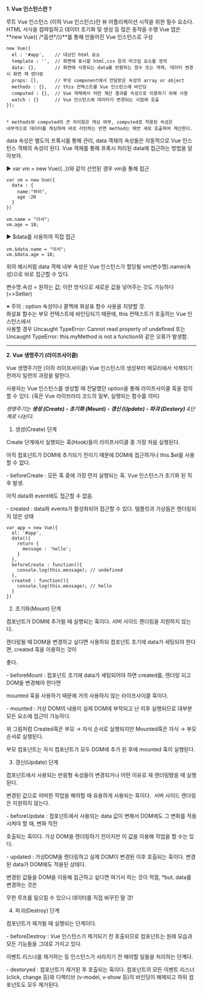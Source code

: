 **1\. Vue 인스턴스란 ?**

루트 Vue 인스턴스 (이하 Vue 인스턴스)란 뷰 어플리케이션 시작을 위한 필수 요소다.
HTML 서식을 컴파일하고 데이터 초기화 및 생성 등 많은 동작을 수행
Vue 앱은 **new Vue({ /\*옵션\*/})**를 통해 만들어진 Vue 인스턴스로 구성

```
new Vue({
  el : '#app',    // 대상인 html 요소
  template : '',  // 화면에 표시할 html,css 등의 마크업 요소를 정의
  data: {},       // 화면에 사용되는 data를 반환하는 함수 또는 객체, 데이터 변경 시 화면 재 렌더링
  props: [],      // 부모 component에서 전달받은 속성의 array or object
  methods : {},   // this 컨텍스트를 Vue 인스턴스에 바인딩
  computed : {},  // Vue 객체에서 어떤 계산 결과를 속성으로 이용하기 위해 사용
  watch : {}      // Vue 인스턴스에 데이터가 변경되는 시점에 호출
});


* methods와 computed의 큰 차이점은 캐싱 여부, computed로 적용된 속성은
내부적으로 데이터를 캐싱하여 바로 리턴하는 반면 method는 매번 새로 호출하여 계산한다.
```

data 속성은 별도의 프록시를 통해 관리, data 객체의 속성들은 자동적으로 Vue 인스턴스 객체의 속성이 된다. Vue 객체를 통해 프록시 처리된 data에 접근하는 방법을 알아보자.

▶ var vm = new Vue({..})와 같이 선언된 경우 vm을 통해 접근

```
var vm = new Vue({
  data : {
    name:"하이",
    age :20
  }
})

vm.name = "이서";
vm.age = 18;
```

▶ $data를 사용하여 직접 접근

```
vm.$data.name = "이서";
vm.$data.age = 18;
```

위의 예시처럼 data 객체 내부 속성은 Vue 인스턴스가 할당될 vm(변수명).name(속성)으로 바로 접근할 수 있다.

변수명.속성 = 원하는 값; 이런 방식으로 새로운 값을 넣어주는 것도 가능하다(=>Setter)

※ 주의 : option 속성이나 콜백에 화살표 함수 사용을 지양할 것.  
화살표 함수는 부모 컨텍스트에 바인딩되기 때문에, this 컨텍스트가 호출하는 Vue 인스턴스에서   
사용할 경우 Uncaught TypeError: Cannot read property of undefined 또는  
Uncaught TypeError: this.myMethod is not a function와 같은 오류가 발생함.

---

**2\. Vue 생명주기 (라이프사이클)**

Vue 생명주기란 (이하 라이프사이클) Vue 인스턴스의 생성부터 메모리에서 삭제되기 전까지 일련의 과정을 말한다.

사용자는 Vue 인스턴스를 생성할 때 전달했던 option을 통해 라이프사이클 훅을 정의할 수 있다. (훅은 Vue 라이브러리 코드의 일부, 실행되는 함수를 의미)

_생명주기는 **생성 (Create) - 초기화 (Mount) - 갱신 (Update) - 파괴 (Destory)** 4단계로 나뉜다._

1) 생성(Create) 단계
<!--
[##_Image|kage@bls5yb/btqB2vJjS1h/DexcK2fekJpSLlAovOWbTK/img.jpg|alignLeft|data-filename="create.jpg" data-origin-width="1199" data-origin-height="619" width="769"|11||_##]
-->

Create 단계에서 실행되는 훅(Hook)들이 라이프사이클 중 가장 처음 실행된다.

아직 컴포넌트가 DOM에 추가되기 전이기 때문에 DOM에 접근하거나 this.$el를 사용할 수 없다.

\- beforeCreate : 모든 훅 중에 가장 먼저 실행되는 훅. Vue 인스턴스가 초기화 된 직후 발생.

아직 data와 event에도 접근할 수 없음.

\- created : data와 events가 활성화되어 접근할 수 있다. 템플릿과 가상돔은 렌더링되지 않은 상태

```
var app = new Vue({
  el: '#app',
  data(){
    return {
      message : 'hello';
    }
  },
  beforeCreate : function(){
    console.log(this.message); // undefined
  },
  created : function(){
    console.log(this.message); // hello
  }
})
```

2) 초기화(Mount) 단계

<!-- 
[##_Image|kage@ceyN4l/btqBZNLnG4H/4TOoOab0tztPK9CkYIPkG0/img.jpg|alignLeft|data-filename="mount.jpg" data-origin-width="1198" data-origin-height="1249" width="580" height="605"|||_##]
-->

컴포넌트가 DOM에 추가될 때 실행되는 훅이다. 서버 사이드 렌더링을 지원하지 않는다. 

렌더링될 때 DOM을 변경하고 싶다면 사용하되 컴포넌트 초기에 data가 세팅되야 한다면, created 훅을 이용하는 것이

좋다.

\- beforeMount : 컴포넌트 초기에 data가 세팅되어야 하면 created를, 렌더링 되고 DOM을 변경해야 한다면

mounted 훅을 사용하기 때문에 거의 사용하지 않는 라이프사이클 훅이다.

\- mounted : 가상 DOM의 내용이 실제 DOM에 부착되고 난 이후 실행되므로 대부분 모든 요소에 접근이 가능하다.

<!--
[##_Image|kage@HhoBy/btqB1c409SM/CJikKaJxVBnMuKm9joOEWk/img.png|alignLeft|data-filename="mounted.png" data-origin-width="537" data-origin-height="629"|||_##]
-->

위 그림처럼 Created훅은 부모 → 자식 순서로 실행되지만 Mounted훅은 자식 → 부모 순서로 실행된다.

부모 컴포넌트는 자식 컴포넌트가 모두 DOM에 추가 된 후에 mounted 훅이 실행된다.

3) 갱신(Update) 단계

<!--
[##_Image|kage@ba7Mc8/btqB1GqZ6pI/rplYBYr0HKyPUiPWw4vyZk/img.jpg|alignLeft|data-filename="update.jpg" data-origin-width="822" data-origin-height="580" width="599"|||_##]
-->

컴포넌트에서 사용되는 반응형 속성들이 변경되거나 어떤 이유로 재 렌더링됐을 때 실행된다.

변경된 값으로 어떠한 작업을 해야할 때 유용하게 사용되는 훅이다.  서버 사이드 렌더링은 지원하지 않는다.

\- beforeUpdate : 컴포넌트에서 사용되는 data 값이 변해서 DOM에도 그 변화를 적용시켜야 할 때, 변화 직전

호출되는 훅이다. 가상 DOM을 렌더링하기 전이지만 이 값을 이용해 작업을 할 수는 있다.

\- updated : 가상DOM을 렌더링하고 실제 DOM이 변경된 이후 호출되는 훅이다. 변경된 data가 DOM에도 적용된 상태다.

변경된 값들을 DOM을 이용해 접근하고 싶다면 여기서 하는 것이 적절, \*but, data를 변경하는 것은

무한 루프를 일으킬 수 있으니 데이터를 직접 바꾸진 말 것!

4) 파괴(Destroy) 단계
<!--
[##_Image|kage@bjPe7d/btqBZNYXb3p/Kso0eNPmyKwLylMGGpvpBk/img.jpg|alignLeft|data-filename="destory.jpg" data-origin-width="1199" data-origin-height="693" width="571"|||_##]
-->


컴포넌트가 제거될 때 실행되는 단계이다.

\- beforeDestroy : Vue 인스턴스가 제거되기 전 호출되므로 컴포넌트는 원래 모습과 모든 기능들을 그대로 가지고 있다.

이벤트 리스너를 제거하는 등 인스턴스가 사라지기 전 해야할 일들을 처리하는 단계다.

\- destoryed : 컴포넌트가 제거된 후 호출되는 훅이다. 컴포넌트의 모든 이벤트 리스너 (click, change 등)와 디렉티브 (v-model, v-show 등)의 바인딩이 해제되고 하위 컴포넌트도 모두 제거된다.
